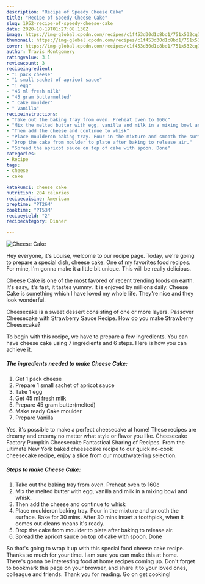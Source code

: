 ```yaml
---
description: "Recipe of Speedy Cheese Cake"
title: "Recipe of Speedy Cheese Cake"
slug: 1952-recipe-of-speedy-cheese-cake
date: 2020-10-19T01:27:08.130Z
image: https://img-global.cpcdn.com/recipes/c1f453d30d1c8bd1/751x532cq70/cheese-cake-recipe-main-photo.jpg
thumbnail: https://img-global.cpcdn.com/recipes/c1f453d30d1c8bd1/751x532cq70/cheese-cake-recipe-main-photo.jpg
cover: https://img-global.cpcdn.com/recipes/c1f453d30d1c8bd1/751x532cq70/cheese-cake-recipe-main-photo.jpg
author: Travis Montgomery
ratingvalue: 3.1
reviewcount: 3
recipeingredient:
- "1 pack cheese"
- "1 small sachet of apricot sauce"
- "1 egg"
- "45 ml fresh milk"
- "45 gram buttermelted"
- " Cake moulder"
- " Vanilla"
recipeinstructions:
- "Take out the baking tray from oven. Preheat oven to 160c"
- "Mix the melted butter with egg, vanilla and milk in a mixing bowl and whisk."
- "Then add the cheese and continue to whisk"
- "Place moulderon baking tray. Pour in the mixture and smooth the surface. Bake for 30 mins. After 30 mins insert a toothpick, when it comes out cleans means it&#39;s ready."
- "Drop the cake from moulder to plate after baking to release air."
- "Spread the apricot sauce on top of cake with spoon. Done"
categories:
- Recipe
tags:
- cheese
- cake

katakunci: cheese cake 
nutrition: 204 calories
recipecuisine: American
preptime: "PT26M"
cooktime: "PT53M"
recipeyield: "2"
recipecategory: Dinner

---
```



![Cheese Cake](https://img-global.cpcdn.com/recipes/c1f453d30d1c8bd1/751x532cq70/cheese-cake-recipe-main-photo.jpg)

Hey everyone, it's Louise, welcome to our recipe page. Today, we're going to prepare a special dish, cheese cake. One of my favorites food recipes. For mine, I'm gonna make it a little bit unique. This will be really delicious.

Cheese Cake is one of the most favored of recent trending foods on earth. It's easy, it's fast, it tastes yummy. It is enjoyed by millions daily. Cheese Cake is something which I have loved my whole life. They're nice and they look wonderful.

Cheesecake is a sweet dessert consisting of one or more layers. Passover Cheesecake with Strawberry Sauce Recipe. How do you make Strawberry Cheesecake?


To begin with this recipe, we have to prepare a few ingredients. You can have cheese cake using 7 ingredients and 6 steps. Here is how you can achieve it.

<!--inarticleads1-->

##### The ingredients needed to make Cheese Cake:

1. Get 1 pack cheese
1. Prepare 1 small sachet of apricot sauce
1. Take 1 egg
1. Get 45 ml fresh milk
1. Prepare 45 gram butter(melted)
1. Make ready  Cake moulder
1. Prepare  Vanilla


Yes, it&#39;s possible to make a perfect cheesecake at home! These recipes are dreamy and creamy no matter what style or flavor you like. Cheesecake Factory Pumpkin Cheesecake Fantastical Sharing of Recipes. From the ultimate New York baked cheesecake recipe to our quick no-cook cheesecake recipe, enjoy a slice from our mouthwatering selection. 

<!--inarticleads2-->

##### Steps to make Cheese Cake:

1. Take out the baking tray from oven. Preheat oven to 160c
1. Mix the melted butter with egg, vanilla and milk in a mixing bowl and whisk.
1. Then add the cheese and continue to whisk
1. Place moulderon baking tray. Pour in the mixture and smooth the surface. Bake for 30 mins. After 30 mins insert a toothpick, when it comes out cleans means it&#39;s ready.
1. Drop the cake from moulder to plate after baking to release air.
1. Spread the apricot sauce on top of cake with spoon. Done




So that's going to wrap it up with this special food cheese cake recipe. Thanks so much for your time. I am sure you can make this at home. There's gonna be interesting food at home recipes coming up. Don't forget to bookmark this page on your browser, and share it to your loved ones, colleague and friends. Thank you for reading. Go on get cooking!
